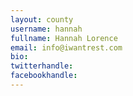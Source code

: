 ```yaml
---
layout: county
username: hannah
fullname: Hannah Lorence
email: info@iwantrest.com
bio: 
twitterhandle: 
facebookhandle: 
---
```


